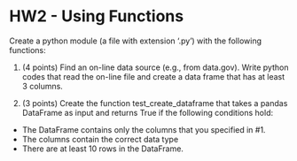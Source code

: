 # HW2 - Using Functions

Create a python module (a file with extension ‘.py’) with the following functions:

1. (4 points) Find an on-line data source (e.g., from data.gov). Write python codes that read the on-line file and create a data frame that has at least 3 columns.

1. (3 points) Create the function test_create_dataframe that takes a pandas DataFrame as input and returns True if the following conditions hold:

  - The DataFrame contains only the columns that you specified in #1.
  - The columns contain the correct data type
  - There are at least 10 rows in the DataFrame.
